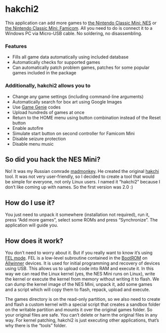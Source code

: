 # hakchi2

This application can add more games to [the Nintendo Classic Mini: NES](https://www.nintendo.co.uk/Misc-/Nintendo-Classic-Mini-Nintendo-Entertainment-System/Nintendo-Classic-Mini-Nintendo-Entertainment-System-1124287.html) or [the Nintendo Classic Mini: Famicom](https://www.nintendo.co.jp/clv). All you need to do is connect it to a Windows PC via Micro-USB cable. No soldering, no disassembling.

### Features
* Fills all game data automatically using included database
* Automatically checks for supported games
* Can automatically patch problem games, patches for some popular games included in the package

### Additionally, hakchi2 allows you to
* Change any game settings (including command-line arguments)
* Automatically search for box art using Google Images
* Use [Game Genie](https://en.wikipedia.org/wiki/Game_Genie) codes
* Upload hundreds of games at once
* Return to the HOME menu using button combination instead of the Reset button
* Enable autofire
* Simulate start button on second controller for Famicom Mini
* Disable seizure protection
* Disable menu music

## So did you hack the NES Mini?
No! It was my Russian сomrade [madmonkey](https://github.com/madmonkey1907). He created the original [hakchi](https://github.com/madmonkey1907/hakchi) tool. It was not very user-friendly, so I decided to create a tool that would be simple for everyone, not only Linux users. I named it “hakchi2” because I don’t like coming up with names. So the first version was 2.0 :)

## How do I use it?
You just need to unpack it somewhere (installation not required), run it, press “Add more games”, select some ROMs and press “Synchronize”. The application will guide you.

## How does it work?
You don’t need to worry about it. But if you really want to know it’s using [FEL mode](http://linux-sunxi.org/FEL). FEL is a low-level subroutine contained in the [BootROM](http://linux-sunxi.org/BROM) on [Allwinner](https://en.wikipedia.org/wiki/Allwinner_Technology) devices. It is used for initial programming and recovery of devices using USB. This allows us to upload code into RAM and execute it. In this way we can read the Linux kernel (yes, the NES Mini runs on Linux), write the kernel or execute the kernel from memory without writing it to flash. We can dump the kernel image of the NES Mini, unpack it, add some games and a script which will copy them to flash, repack, upload and execute.

The games directory is on the read-only partition, so we also need to create and flash a custom kernel with a special script that creates a sandbox folder on the writable partition and mounts it over the original games folder. So your original files are safe. You can’t delete or harm the original files in any way. For kernel patching, hakchi2 is just executing other applications, that’s why there is the “tools” folder.
